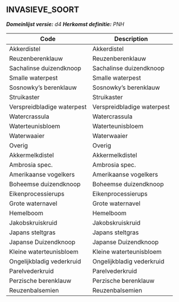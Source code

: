 ## INVASIEVE_SOORT

*__Domeinlijst versie:__ d4*
*__Herkomst definitie:__ PNH*

|__Code__ |__Description__	|
|	---	|	---	|
|Akkerdistel | Akkerdistel |
|Reuzenberenklauw | Reuzenberenklauw|
|Sachalinse duizendknoop | Sachalinse duizendknoop|
|Smalle waterpest | Smalle waterpest|
|Sosnowky’s berenklauw | Sosnowky’s berenklauw|
|Struikaster | Struikaster|
|Verspreidbladige waterpest | Verspreidbladige waterpest|
|Watercrassula | Watercrassula|
|Waterteunisbloem | Waterteunisbloem|
|Waterwaaier | Waterwaaier|
|Overig | Overig|
|Akkermelkdistel | Akkermelkdistel|
|Ambrosia spec. | Ambrosia spec.|
|Amerikaanse vogelkers | Amerikaanse vogelkers|
|Boheemse duizendknoop | Boheemse duizendknoop|
|Eikenprocessierups | Eikenprocessierups|
|Grote waternavel | Grote waternavel|
|Hemelboom | Hemelboom|
|Jakobskruiskruid | Jakobskruiskruid|
|Japans steltgras | Japans steltgras|
|Japanse Duizendknoop | Japanse Duizendknoop|
|Kleine waterteunisbloem | Kleine waterteunisbloem|
|Ongelijkbladig vederkruid | Ongelijkbladig vederkruid|
|Parelvederkruid | Parelvederkruid|
|Perzische berenklauw | Perzische berenklauw|
|Reuzenbalsemien | Reuzenbalsemien|